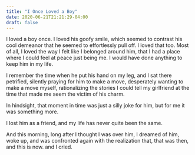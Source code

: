 ```yaml
---
title: "I Once Loved a Boy"
date: 2020-06-21T21:21:29-04:00
draft: false
---
```


I loved a boy once. I loved his goofy smile, which seemed to contrast his cool demeanor that he seemed to effortlessly pull off. I loved that too. Most of all, I loved the way I felt like I belonged around him, that I had a place where I could feel at peace just being me. I would have done anything to keep him in my life.

I remember the time when he put his hand on my leg, and I sat there petrified, silently praying for him to make a move, desperately wanting to make a move myself, rationalizing the stories I could tell my girlfriend at the time that made me seem the victim of his charm.

In hindsight, that moment in time was just a silly joke for him, but for me it was something more.

I lost him as a friend, and my life has never quite been the same.

And this morning, long after I thought I was over him, I dreamed of him, woke up, and was confronted again with the realization that, that was then, and this is now. and I cried.

